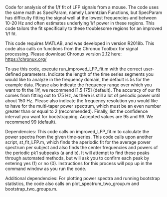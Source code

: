 Code for analysis of the 1/f fit of LFP signals from a mouse. The code uses the same math as SpecParam, namely Lorentzian Functions, but SpecParam has difficulty fitting the signal well at the lowest frequencies and between 10-20 Hz and often estimates underlying 1/f power in these regions. This code tailors the fit specifically to these troublesome regions for an improved 1/f fit.  

This code requires MATLAB, and was developed in version R2018b. This code also calls on functions from the Chronux Toolbox for signal processing. Please download Chronux version 2.12 here: https://chronux.org/

To use this code, execute run_improved_LFP_fit.m with the correct user-defined parameters. Indicate the length of the time series segments you would like to analyze in the frequency domain, the default is 5s for the example data. Please also indicate the frequency range over which you want to fit the 1/f, we recommend [1.5 175] (default). The accuracy of our fit comes from fitting out to 175 Hz, as there is still a lot of periodic power until about 150 Hz. Please also indicate the frequency resolution you would like to have for the multi-taper power spectrum, which must be an even number greater than or equal to 2 (recommended). Finally, list the confidence interval you want for bootstrapping. Accepted values are 95 and 99. We recommend 99 (default).

Dependencies: This code calls on improved_LFP_fit.m to calculate the power spectra from the given time-series. This code calls upon another script, st_fit_LFP.m, which finds the aperiodic fit for the average power spectrum per subject and also finds the center frequencies and powers of the periodic pk1 subpeaks (a and b). It will attempt to find these peaks through automated methods, but will ask you to confirm each peak by entering yes (1) or no (0). Instructions for this process will pop up in the command window as you run the code. 

Additional dependencies: For plotting power spectra and running bootstrap statistics, the code also calls on plot_spectrum_two_group.m and bootstrap_two_groups.m. 







